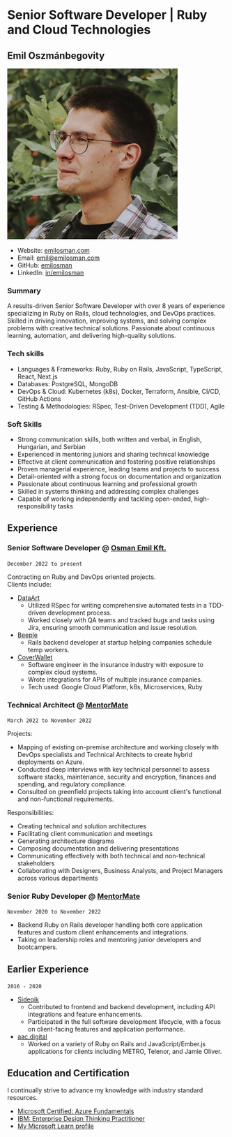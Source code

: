 # Senior Software Developer | Ruby and Cloud Technologies
## Emil Oszmánbegovity
![emil](./assets/profile.jpg)

- Website: [emilosman.com](https://emilosman.com)
- Email: [emil@emilosman.com](mailto:emil@emilosman.com)
- GitHub: [emilosman](https://github.com/emilosman)
- LinkedIn: [in/emilosman](https://www.linkedin.com/in/emilosman/)

### Summary
A results-driven Senior Software Developer with over 8 years of experience specializing in Ruby on Rails, cloud technologies, and DevOps practices. Skilled in driving innovation, improving systems, and solving complex problems with creative technical solutions. Passionate about continuous learning, automation, and delivering high-quality solutions.

### Tech skills
- Languages & Frameworks: Ruby, Ruby on Rails, JavaScript, TypeScript, React, Next.js
- Databases: PostgreSQL, MongoDB
- DevOps & Cloud: Kubernetes (k8s), Docker, Terraform, Ansible, CI/CD, GitHub Actions
- Testing & Methodologies: RSpec, Test-Driven Development (TDD), Agile

### Soft Skills
- Strong communication skills, both written and verbal, in English, Hungarian, and Serbian
- Experienced in mentoring juniors and sharing technical knowledge
- Effective at client communication and fostering positive relationships
- Proven managerial experience, leading teams and projects to success
- Detail-oriented with a strong focus on documentation and organization
- Passionate about continuous learning and professional growth
- Skilled in systems thinking and addressing complex challenges
- Capable of working independently and tackling open-ended, high-responsibility tasks

## Experience

### Senior Software Developer @ [Osman Emil Kft.](https://emilosman.com)
`December 2022 to present`

Contracting on Ruby and DevOps oriented projects.  
Clients include:

- [DataArt](https://www.dataart.com/)
    - Utilized RSpec for writing comprehensive automated tests in a TDD-driven development process.
    - Worked closely with QA teams and tracked bugs and tasks using Jira, ensuring smooth communication and issue resolution.
- [Beeple](https://www.beeple.eu/)
    - Rails backend developer at startup helping companies schedule temp workers.
- [CoverWallet](https://www.coverwallet.com/)
    - Software engineer in the insurance industry with exposure to complex cloud systems.
    - Wrote integrations for APIs of multiple insurance companies.
    - Tech used: Google Cloud Platform, k8s, Microservices, Ruby

### Technical Architect @ [MentorMate](https://mentormate.com/)
`March 2022 to November 2022`

Projects:

- Mapping of existing on-premise architecture and working closely with DevOps specialists and Technical Architects to create hybrid deployments on Azure.
- Conducted deep interviews with key technical personnel to assess software stacks, maintenance, security and encryption, finances and spending, and regulatory compliance.
- Consulted on greenfield projects taking into account client's functional and non-functional requirements.

Responsibilities:

- Creating technical and solution architectures
- Facilitating client communication and meetings
- Generating architecture diagrams
- Composing documentation and delivering presentations
- Communicating effectively with both technical and non-technical stakeholders
- Collaborating with Designers, Business Analysts, and Project Managers across various departments

### Senior Ruby Developer @ [MentorMate](https://mentormate.com/)
`November 2020 to November 2022`

- Backend Ruby on Rails developer handling both core application features and custom client enhancements and integrations.
- Taking on leadership roles and mentoring junior developers and bootcampers.

## Earlier Experience
`2016 - 2020`

- [Sideqik](https://www.sideqik.com)
    - Contributed to frontend and backend development, including API integrations and feature enhancements.
    - Participated in the full software development lifecycle, with a focus on client-facing features and application performance.
- [aac.digital](https://aac.digital)
    - Worked on a variety of Ruby on Rails and JavaScript/Ember.js applications for clients including METRO, Telenor, and Jamie Oliver.

## Education and Certification
I continually strive to advance my knowledge with industry standard resources.

- [Microsoft Certified: Azure Fundamentals](https://learn.microsoft.com/en-us/users/emilosman/credentials/5b393ffcfcac8312)
- [IBM: Enterprise Design Thinking Practitioner](https://www.credly.com/badges/351edaee-062d-45e6-b948-f798e7c598f4)
- [My Microsoft Learn profile](https://learn.microsoft.com/en-us/users/emilosman/)
